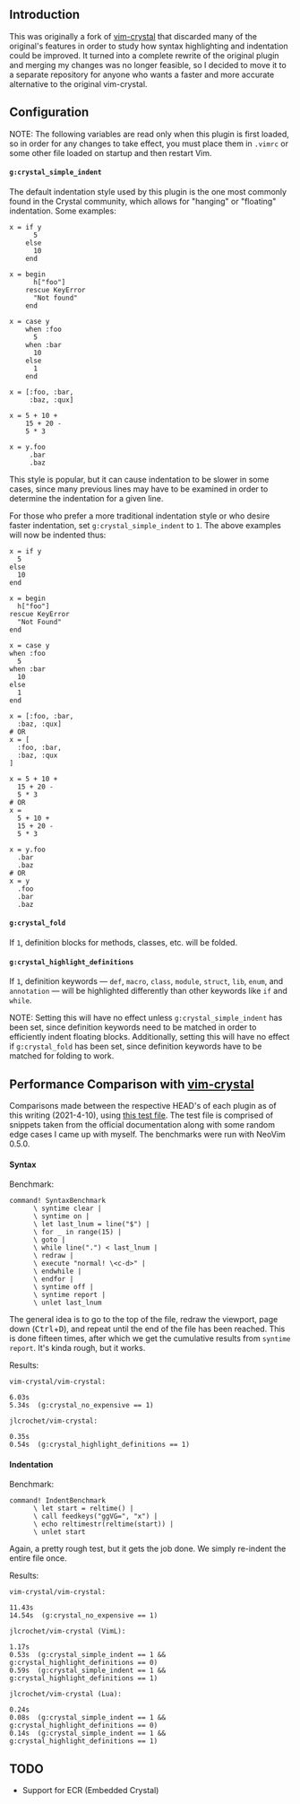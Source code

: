 ## Introduction

This was originally a fork of [vim-crystal](https://github.com/vim-crystal/vim-crystal) that discarded many of the original's features in order to study how syntax highlighting and indentation could be improved. It turned into a complete rewrite of the original plugin and merging my changes was no longer feasible, so I decided to move it to a separate repository for anyone who wants a faster and more accurate alternative to the original vim-crystal.

## Configuration

NOTE: The following variables are read only when this plugin is first loaded, so in order for any changes to take effect, you must place them in `.vimrc` or some other file loaded on startup and then restart Vim.

#### `g:crystal_simple_indent`

The default indentation style used by this plugin is the one most commonly found in the Crystal community, which allows for "hanging" or "floating" indentation. Some examples:

    x = if y
          5
        else
          10
        end

    x = begin
          h["foo"]
        rescue KeyError
          "Not found"
        end

    x = case y
        when :foo
          5
        when :bar
          10
        else
          1
        end

    x = [:foo, :bar,
         :baz, :qux]

    x = 5 + 10 +
        15 + 20 -
        5 * 3

    x = y.foo
         .bar
         .baz

This style is popular, but it can cause indentation to be slower in some cases, since many previous lines may have to be examined in order to determine the indentation for a given line.

For those who prefer a more traditional indentation style or who desire faster indentation, set `g:crystal_simple_indent` to `1`. The above examples will now be indented thus:

    x = if y
      5
    else
      10
    end

    x = begin
      h["foo"]
    rescue KeyError
      "Not Found"
    end

    x = case y
    when :foo
      5
    when :bar
      10
    else
      1
    end

    x = [:foo, :bar,
      :baz, :qux]
    # OR
    x = [
      :foo, :bar,
      :baz, :qux
    ]

    x = 5 + 10 +
      15 + 20 -
      5 * 3
    # OR
    x =
      5 + 10 +
      15 + 20 -
      5 * 3

    x = y.foo
      .bar
      .baz
    # OR
    x = y
      .foo
      .bar
      .baz

#### `g:crystal_fold`

If `1`, definition blocks for methods, classes, etc. will be folded.

#### `g:crystal_highlight_definitions`

If `1`, definition keywords &mdash; `def`, `macro`, `class`, `module`, `struct`, `lib`, `enum`, and `annotation` &mdash; will be highlighted differently than other keywords like `if` and `while`.

NOTE: Setting this will have no effect unless `g:crystal_simple_indent` has been set, since definition keywords need to be matched in order to efficiently indent floating blocks. Additionally, setting this will have no effect if `g:crystal_fold` has been set, since definition keywords have to be matched for folding to work.

## Performance Comparison with [vim-crystal](https://github.com/vim-crystal/vim-crystal)

Comparisons made between the respective HEAD's of each plugin as of this writing (2021-4-10), using [this test file](https://gist.github.com/jlcrochet/720c5a83aa15eef2d2eda2c05bc5b2f1). The test file is comprised of snippets taken from the official documentation along with some random edge cases I came up with myself. The benchmarks were run with NeoVim 0.5.0.

#### Syntax

Benchmark:

    command! SyntaxBenchmark
          \ syntime clear |
          \ syntime on |
          \ let last_lnum = line("$") |
          \ for _ in range(15) |
          \ goto |
          \ while line(".") < last_lnum |
          \ redraw |
          \ execute "normal! \<c-d>" |
          \ endwhile |
          \ endfor |
          \ syntime off |
          \ syntime report |
          \ unlet last_lnum

The general idea is to go to the top of the file, redraw the viewport, page down (<kbd>Ctrl</kbd>+<kbd>D</kbd>), and repeat until the end of the file has been reached. This is done fifteen times, after which we get the cumulative results from `syntime report`. It's kinda rough, but it works.

Results:

    vim-crystal/vim-crystal:

    6.03s
    5.34s  (g:crystal_no_expensive == 1)

    jlcrochet/vim-crystal:

    0.35s
    0.54s  (g:crystal_highlight_definitions == 1)

#### Indentation

Benchmark:

    command! IndentBenchmark
          \ let start = reltime() |
          \ call feedkeys("ggVG=", "x") |
          \ echo reltimestr(reltime(start)) |
          \ unlet start

Again, a pretty rough test, but it gets the job done. We simply re-indent the entire file once.

Results:

    vim-crystal/vim-crystal:

    11.43s
    14.54s  (g:crystal_no_expensive == 1)

    jlcrochet/vim-crystal (VimL):

    1.17s
    0.53s  (g:crystal_simple_indent == 1 && g:crystal_highlight_definitions == 0)
    0.59s  (g:crystal_simple_indent == 1 && g:crystal_highlight_definitions == 1)

    jlcrochet/vim-crystal (Lua):

    0.24s
    0.08s  (g:crystal_simple_indent == 1 && g:crystal_highlight_definitions == 0)
    0.14s  (g:crystal_simple_indent == 1 && g:crystal_highlight_definitions == 1)

## TODO

* Support for ECR (Embedded Crystal)
